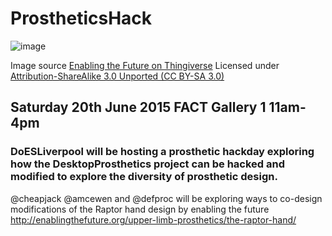# ProstheticsHack
![image](http://thingiverse-production-new.s3.amazonaws.com/renders/1d/20/95/d4/49/All_parts_at_100_right_single_build_plate_preview_featured.jpg)

Image source [Enabling the Future on Thingiverse](http://thingiverse-production-new.s3.amazonaws.com/renders/1d/20/95/d4/49/All_parts_at_100_right_single_build_plate_preview_featured.jpg) Licensed under [Attribution-ShareAlike 3.0 Unported (CC BY-SA 3.0)](http://creativecommons.org/licenses/by-sa/3.0/ "License Link")

## Saturday 20th June 2015 FACT Gallery 1 11am-4pm

### DoESLiverpool will be hosting a prosthetic hackday exploring how the DesktopProsthetics project can be hacked and modified to explore the diversity of prosthetic design.

@cheapjack @amcewen and @defproc will be exploring ways to co-design modifications of the Raptor hand design by enabling the future http://enablingthefuture.org/upper-limb-prosthetics/the-raptor-hand/
